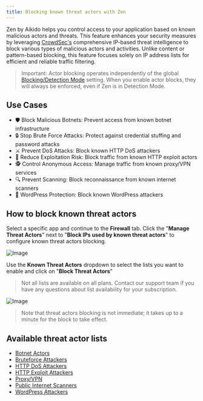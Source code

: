```yaml
---
title: Blocking known threat actors with Zen
---
```



Zen by Aikido helps you control access to your application based on known malicious actors and threats. This feature enhances your security measures by leveraging [CrowdSec's](https://www.crowdsec.net/) comprehensive IP-based threat intelligence to block various types of malicious actors and activities. Unlike content or pattern-based blocking, this feature focuses solely on IP address lists for efficient and reliable traffic filtering.

> Important: Actor blocking operates independently of the global [Blocking/Detection Mode](https://help.aikido.dev/doc/blocking-vs-detection-mode-in-zen/docG796GDsFs) setting. When you enable actor blocks, they will always be enforced, even if Zen is in Detection Mode.

## Use Cases

- 🛡️ Block Malicious Botnets: Prevent access from known botnet infrastructure 
- 🔒 Stop Brute Force Attacks: Protect against credential stuffing and password attacks 
- ⚔️ Prevent DoS Attacks: Block known HTTP DoS attackers 
- 🚫 Reduce Exploitation Risk: Block traffic from known HTTP exploit actors 
- 🕵️ Control Anonymous Access: Manage traffic from known proxy/VPN services 
- 🔍 Prevent Scanning: Block reconnaissance from known internet scanners 
- 🛑 WordPress Protection: Block known WordPress attackers

## How to block known threat actors

Select a specific app and continue to the **Firewall** tab. Click the "**Manage Threat Actors**" next to "**Block IPs used by known threat actors**" to configure known threat actors blocking. 

![Image](https://ucarecdn.com/8f11c6c5-db7c-45af-ac67-89a8f22da21b/)

Use the **Known Threat Actors** dropdown to select the lists you want to enable and click on "**Block Threat Actors**"

> Not all lists are available on all plans. Contact our support team if you have any questions about list availability for your subscription.

![Image](https://ucarecdn.com/d9461057-0e80-4d6f-ab00-7b4a48ea0b4a/)

> Note that threat actors blocking is not immediate; it takes up to a minute for the block to take effect.

## Available threat actor lists

- [Botnet Actors](https://app.crowdsec.net/blocklists/65a56c160469607d9badb813)
- [Bruteforce Attackers](https://app.crowdsec.net/blocklists/66ec368bc0ad850aec9c02d4)
- [HTTP DoS Attackers](https://app.crowdsec.net/blocklists/660fc8d678dc68ae3ef065e4)
- [HTTP Exploit Attackers](https://app.crowdsec.net/blocklists/660fc91ba69671df549e3bec)
- [Proxy/VPN](https://app.crowdsec.net/blocklists/65a56839ec04bcd4f51670be)
- [Public Internet Scanners](https://app.crowdsec.net/blocklists/65f972eb807e06de7a0e3e65)
- [WordPress Attackers](https://app.crowdsec.net/blocklists/65a56c1a0469607d9badb814)